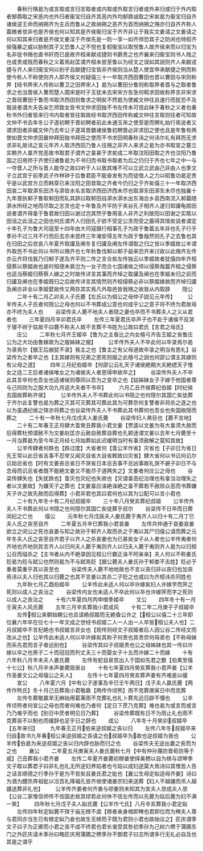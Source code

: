 <!-- { "loadSidebar": true } -->
　　春秋行赂曷为或言取或言归言取者或内取或外取言归者或外来归或归于外内取者郜鼎取之宋恶内也外归者衞宝归自齐其恶内外均郜鼎诚取之宋矣曷为衞宝归自齐诸侯逆王命而纳朔齐为主兵而鲁从之故纳朔之恶齐为首而纳朔之赂亦归自齐齐称人葢微者欤非也是齐侯也何以知其是齐侯衞归宝于齐齐非让于我实文姜请之文姜请之何以知其来归者是齐侯文姜淫于齐侯先是一防一享一如齐师恐其子之防闲也特假齐侯强暴之威以胁制其子又恐鲁人之不悦也复假衞宝以取悦鲁人故齐侯来而以归宝为名非徒书赂也直书奸而已是故齐桓来献戎捷则书爵贵之也齐襄来归衞宝则书人贱之也或贵或贱而春秋之义着焉赵匡谓齐桓未尝至鲁以为经文之误如其説则齐人来献戎捷与齐人来归衞宝何以别乎且献捷归宝皆非齐侯则当从楚人使宜申来献捷之例而称使今称人不称使则齐人即齐侯又何疑僖三十一年取济西田曹田也晋以曹田与宋则称畀【经书畀宋人传称以曹卫之田畀宋人】曷为以曹田分鲁则称取畀者晋与之取者鲁求之也当晋侯入曹而楚人围宋是时子玉犹未去宋宋方告急何暇求田故称畀言非宋求之晋班曹田于鲁而书取济西田则鲁求之明矣不然曷为使臧文仲往且速行而犹恐不及哉说者谓大夫告籴乞师致女皆书文仲求田独不书左传未可信此昧于春秋之义者也春秋书外归者皆来归书内取者皆往取故经书取济西田传称臧文仲往言取则往者可知故文仲不书去年冬公子遂初聘于晋初聘者前此未通玉帛之使至是而聘礼始行焉说者又谓求田者非臧文仲乃去年公子遂耳晋霸诸侯鲁初聘晋必非求田之使也且是年鲁有两使如晋文仲求田襄仲拜田独书拜田之使而不书求田明春秋讳之何讳尔礼有拜而无求求非礼故讳之宣元年齐人取济西田乃鲁人往赂之非齐人来求之曷为亦书取宣之簒立实赖齐人辠齐党恶故书取君子谓齐之辠甚于求矣成二年取汶阳田取之齐也汶阳乃鲁国之旧用师于齐使归诸鲁曷为不书归而书取书取者为后之仍归于齐也七年之中一与一夺晋人之所与晋人能夺之故曰听于人以救其难不可以立武立武由己非由人也季文子立武宫于前季武子作林钟于后鲁君臣不能奋发有为而徒借人之力以昭鲁功曷足贵乎是以武宫方立而韩穿已来汶阳之田昔取之齐者今仍归之于齐矣僖三十一年取济西田哀二年取漷东田济与漷皆水名言取济西田济西未尽也取漷东田漷东未尽也独襄十九年晋执邾子鲁取邾田而轧其辞曰取邾田自漷水漷水出东海合乡县西南流入邾葢随漷水所经之地而尽取之志贪也定十年鲁及齐平防于夹谷孔子相齐人遂归郓讙龟隂田说者谓齐得辠于鲁君故归田以谢过岂其然乎鲁用圣人非齐之利故阳以田谢之实隂以田沮之此沮之之田也何氏谓齐人归田孔子欲不受定公贪而受之葢得其情矣说者谓定十年孔子为鲁大司宼至十四年由大司宼摄行相事孔子为政于鲁葢五年非也孔子行乎季孙不过三月不行而后去亦未尝终三年淹安得五年为政于鲁哉然则孔子之去鲁也其在归田之后欤哀八年夏齐取讙及阐冬复归讙及阐左传谓取之归之皆以季姬故公羊谓外取邑不书此何以书所以赂齐也七年秋鲁伐邾以邾子益来恐齐来讨故以此赂齐左传亦云齐将伐我乃归邾子遂及齐平则二传之言合矣左传独云以季姬故者犹僖四年齐桓侵蔡以蔡姬故也是时桓德未衰岂为一女子而合七国诸侯之师以侵蔡哉葢齐桓之侵蔡也适当蔡姬归蔡蔡人嫁之之时故传详言其事而齐悼之取讙及阐也在季姬未归之前而归讙及阐也在季姬既归之后故传详言其情然则齐桓侵蔡必非以蔡姬嫁故而齐悼归讙及阐亦非全以季姬嬖故传又两存其实焉凡外取邑皆我赂之故皆从内取辞
　　隠公
　　二年十有二月乙卯夫人子氏薨【左氏以为桓公之母仲子説见元年传】
　　公羊传夫人子氏者何隠公之母也何以不书葬成公意也何成乎公之意子将不终为君故母亦不终为夫人也
　　谷梁传夫人薨不地夫人者隠之妻也卒而不书葬夫人之义从君者也
　　三年夏四月辛卯君氏卒
　　左传三年夏君氏卒声子也不赴于诸侯不反哭于寝不祔于姑故不曰薨不称夫人故不言葬不书姓为公故曰君氏【言君之母氏】
　　庄公
　　二年秋七月齐王姬卒【鲁为之主昏比之内女檀弓齐告王姬之丧鲁庄公为之大功由鲁嫁故为之服姊妺之服】
　　公羊传外夫人不卒此何以卒录焉尔曷为录焉尔【据王后崩犹不录】我主之也【鲁主之有父母道故卒录之明当有恩礼】谷梁传为之者卒之也【主其嫁则有兄弟之恩死则服之此檀弓之説也何邵公谓主其嫁则有父母之道】
　　四年三月纪伯姬卒【何邵公云礼天子诸侯絶期大夫絶缌天子惟女之适二王后者诸侯唯女之为诸侯夫人者恩得申故卒之】
　　谷梁传外夫人不卒此其言卒何也吾女也适诸侯则尊同以吾为之变卒之也【姑姊妹女子子嫁于他国者尊与己同则为之服大功九月适大夫者不书卒】
　　六月乙丑齐侯葬纪伯姬【时纪侯去国故葬称齐侯】
　　公羊传外夫人不书葬此何以书隠之也何隠尔其国亡矣徒葬于齐尔此复讐也曷为葬之灭其可灭葬其可葬此其为可葬奈何复讐者非将杀之逐之也以为虽遇纪侯之殡亦将葬之也谷梁传外夫人不书葬此其书葬何也吾女也失国故隠而葬之
　　二十有一年秋七月戊戌夫人姜氏薨
　　谷梁传妇人弗目也【薨不言地】
　　二十有二年春王正月肆大眚癸丑葬我小君文姜【贾逵以文姜为有大辠须大赦而后得葬杜预谓赦不为文姜赵匡亦云赦自赦葬自葬也孔颖逹谓文姜以去年七月薨至十一月当葬曷为至今年正月经七月始葬如此迟缓明当时有事须赦解之莫知其故】
　　公羊传肆者何跌也【跌过度】大省者何【眚公羊作省】灾省也【子卯日为省日先王常以此日省吉事不忍举又闻灾自省大自省敕故曰灾省】肆大省何以书讥何讥尔讥始忌省也【时有文姜丧忌省日不哭省日本忌吉事不忌凶事故礼哭不避子卯日不与念母而讥忌省者既不能絶文姜又不能尽子道两失之】文姜者何庄公之母也
　　谷梁传肆失也【失犹跌也】眚灾也灾纪也失故也【灾谓辠恶纪治理也有辠当治理失之者以文姜故】为嫌天子之葬也【文姜辠应诛絶诛絶之辠不葬若不赦除众恶而书葬嫌天子许之故先赦而后得葬】小君非君也其曰君何也以其为公配可以言小君也
　　二十有九年冬十有二月纪叔姬卒
　　三十年八月癸亥葬纪叔姬
　　公羊传外夫人不书葬此何以书隠之也何隠尔其国亡矣徒葬乎叔尔
　　谷梁传不日卒而日葬闵纪之亡也
　　僖公
　　元年秋七月戊辰夫人姜氏薨于夷齐人以归十有二月丁巳夫人氏之丧至自齐
　　二年夏五月辛巳葬我小君哀姜
　　左传共仲通于哀姜哀姜欲立之闵公之死也哀姜与知之故孙于邾齐人取而杀之于夷以其尸归僖公请而葬之元年冬夫人氏之丧至自齐君子以齐人之杀哀姜也为已甚矣女子从人者也公羊传夷者何齐地也齐地则其言齐人以归何夫人薨于夷则齐人以归夫人薨于夷则齐人曷为以归桓公召而缢杀之【主书者从内不絶录因见桓公行霸正诛不阿亲亲】夫人何以不称姜氏贬曷为贬与弑公也然则曷为不与弑焉贬【据公薨夫人姜氏孙于邾娄不去姓】贬必于重者莫重乎其以丧至也
　　谷梁传夫人薨不地地故也不言以丧归非以丧归也加丧焉讳以夫人归也其以归薨之也其不言姜以其杀二子贬之也或曰为齐桓讳杀同姓也
　　九年秋七月乙酉伯姬卒
　　公羊传此未适人何以卒许嫁矣妇人许嫁字而笄之死则以成人之丧治之
　　谷梁传内女也未适人不卒此何以卒也许嫁笄而字之死则以成人之丧治之
　　十有六年夏四月丙申缯季姬卒
　　文公
　　四年冬十有一月壬寅夫人风氏薨
　　五年三月辛亥葬我小君成风
　　十有二年二月庚子子叔姬卒
　　左传桓公来朝始朝公也且请絶叔姬而无絶昏公许之【桓公以僖二十三年即位襄六年卒在位七十一年文成之世经书叔姬二人一人出一人卒皆桓公夫人也】二月叔姬卒不言杞絶也书叔姬言非女也【观传则经文子叔姬者后人因公谷二传经文而改从之也】公羊传此未适人何以卒许嫁矣其称子何贵也其贵奈何母弟也【不称母妺而系先君而言子者远别也】
　　谷梁传其曰子叔姬贵也公之母姊妺也其一传曰许嫁以卒之也男子二十而冠冠而列丈夫三十而娶女子十五而许嫁二十而嫁
　　十有六年秋八月辛未夫人姜氏薨
　　左传有蛇自泉宫出入于国如先君之数【伯禽至僖十七公】秋八月辛未声姜薨毁泉台
　　十有七年夏四月癸亥葬我小君声姜【公羊作圣姜文公之母僖公之夫人】
　　左传十七年夏四月癸亥葬声姜有齐难是以缓
　　宣公
　　八年夏六月【中有公子遂事及辛巳壬午两日】戊子夫人嬴氏薨【两传作熊氏】冬十月己丑葬我小君敬嬴【两传作顷熊】雨不克葬庚寅日中而克葬
　　左传冬葬敬嬴旱无麻始用葛茀雨不克葬礼也礼卜葬先远日辟不懐也
　　公羊传顷熊者何宣公之母也而者何难也乃者何【定日下昃乃克葬】难也曷为或言而或言乃乃难乎而也【别日中昃者明见日乃葬】
　　谷梁传葬既有日不为雨止礼也雨不克葬丧不以制也而缓辞也足乎日之辞也
　　成公
　　八年冬十月癸卯叔姬卒【五年来归】
　　九年春王正月伯来逆叔姬之丧以归
　　左传八年冬叔姬卒来归自故书九年春桓公来逆叔姬之丧请之也叔姬卒为故也逆叔姬为我也
　　公羊传伯曷为来逆叔姬之丧以归内辞也胁而归之也
　　谷梁传夫无逆出妻之丧而为之也
　　襄公
　　二年夏五月庚寅夫人姜氏薨秋七月【中有仲孙蔑防晋荀防等于戚】己丑葬我小君齐姜
　　左传二年夏齐姜薨初穆姜使择美槚以自为榇与颂琴季文子取以葬君子曰非礼也礼无所逆妇养姑者也亏姑以成妇逆莫大焉诗曰其惟哲人告之话言顺德之行季孙于是为不哲矣且姜氏君之妣也【襄公生母定姒适母齐姜】诗曰为酒为醴烝畀祖妣以洽百礼降福孔皆齐侯使诸姜宗妇来送葬【妇人不越疆而吊人越疆送葬非礼也】
　　公羊传齐姜者何齐姜与缪姜则未知其为宣夫人欤成夫人欤【公谷二家惟信师传不信国史故其缪若此何休不信左传而以先薨为姑后薨为妇不满一笑】
　　四年秋七月戊子夫人姒氏薨【公羊作弋氏】八月辛亥葬我小君定姒
　　左传四年秋定姒薨不殡于庙无榇不虞【榇者亲身棺即椑也君即位而为椑夫人尊与君同亦当生已有榇定姒乃妾也故生无榇而子既为君则小君也故始议之】匠庆谓季文子曰子为正卿而小君之丧不成不终君也君长谁受其咎初季孙为己树六槚于蒲圃东门之外匠庆请木季孙曰略匠庆用蒲圃之槚季孙不御君子曰志所谓多行无礼必自及也其是之谓乎
